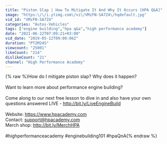 ```yaml
---
title: "Piston Slap | How To Mitigate It And Why It Occurs [HPA Q&A]"
image: "https:\/\/i.ytimg.com\/vi\/VMzFN-SA7Z4\/hqdefault.jpg"
vid_id: "VMzFN-SA7Z4"
categories: "Autos-Vehicles"
tags: ["engine building","hpa q&a","high performance academy"]
date: "2021-06-22T07:09:21+03:00"
vid_date: "2019-05-12T09:00:06Z"
duration: "PT2M24S"
viewcount: "25001"
likeCount: "214"
dislikeCount: "21"
channel: "High Performance Academy"
---
```

{% raw %}How do I mitigate piston slap? Why does it happen?<br /><br />Want to learn more about performance engine building? <br /><br />Come along to our next free lesson to dive in and also have your own questions answered LIVE - <a rel="nofollow" target="blank" href="http://bit.ly/LiveEngineBuild">http://bit.ly/LiveEngineBuild</a><br /><br />Website: <a rel="nofollow" target="blank" href="https://www.hpacademy.com">https://www.hpacademy.com</a><br />Contact: support@hpacademy.com<br />Merch shop: <a rel="nofollow" target="blank" href="http://bit.ly/MerchHPA">http://bit.ly/MerchHPA</a><br /><br />#highperformanceacademy #enginebuilding101 #hpaQnA{% endraw %}
